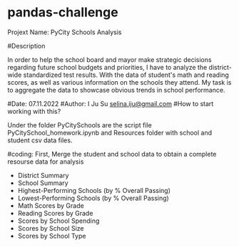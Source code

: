 # pandas-challenge
Projext Name: PyCity Schools Analysis

#Description

In order to help the school board and mayor make strategic decisions regarding future school budgets and priorities, I have to analyze the district-wide standardized test results. With the data of student's math and reading scores, as well as various information on the schools they attend. My task is to aggregate the data to showcase obvious trends in school performance.


#Date: 07.11.2022 #Author: I Ju Su selina.iju@gmail.com #How to start working with this?

Under the folder PyCitySchools are the script file PyCitySchool_homework.ipynb and Resources folder with school and student csv data files.


#coding: 
First, Merge the student and school data to obtain a complete resourse data for analysis
* District Summary
* School Summary
* Highest-Performing Schools (by % Overall Passing)
* Lowest-Performing Schools (by % Overall Passing)
* Math Scores by Grade
* Reading Scores by Grade
* Scores by School Spending
* Scores by School Size
* Scores by School Type
